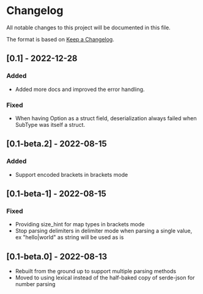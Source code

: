 # Changelog
All notable changes to this project will be documented in this file.

The format is based on [Keep a Changelog](https://keepachangelog.com/en/1.0.0/).

## [0.1] - 2022-12-28
### Added
- Added more docs and improved the error handling.
### Fixed
- When having Option<SubType> as a struct field, deserialization always failed when SubType was itself a struct.

## [0.1-beta.2] - 2022-08-15
### Added
- Support encoded brackets in brackets mode

## [0.1-beta-1] - 2022-08-15
### Fixed
- Providing size_hint for map types in brackets mode
- Stop parsing delimiters in delimiter mode when parsing a single value, ex "hello|world" as string will be used as is

## [0.1-beta.0] - 2022-08-13

- Rebuilt from the ground up to support multiple parsing methods
- Moved to using lexical instead of the half-baked copy of serde-json for number parsing
